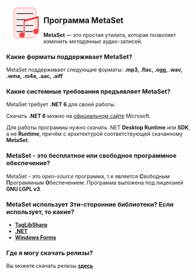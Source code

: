 <img width="100" height="100" align="left" alt="MetaSet Logo"  src="metaset_material.png">

## Программа MetaSet
**MetaSet** — это простая утилита, которая позволяет *изменить метаданные* аудио-записей.

### Какие форматы поддерживает MetaSet?
MetaSet поддерживает следующие форматы: **.mp3, .flac, .ogg, .wav, .wma, .m4a, .aac, .aiff**
  
### Какие системные требования предъявляет MetaSet?
MetaSet требует **.NET 6** для своей работы.
  
Скачать **.NET 6** можно на [официальном сайте](https://dotnet.microsoft.com/en-us/download/dotnet) Microsoft.
  
Для работы программы нужно скачать .NET **Desktop Runtime** или **SDK**, а не **Runtime**, причём с архитектурой соответствующей скачанному **MetaSet**.
 
### MetaSet - это бесплатное или свободное программное обеспечение?
MetaSet - это *open-source* программа, т.е является **С**вободным **П**рограммным **О**беспечением. Программа выложена под лицензией **GNU LGPL v3**.

### MetaSet использует 3ти-сторонние библиотеки? Если использует, то какие?
  - **[TagLibSharp](http://github.com/mono/taglib-sharp)**
  - **[.NET](http://github.com/dotnet/core)**
  - **[Windows Forms](http://github.com/dotnet/winforms)**
  
### Где я могу скачать релизы?
Вы можете скачать релизы [**здесь**](https://github.com/emildalalyan/MetaSet/releases) 
